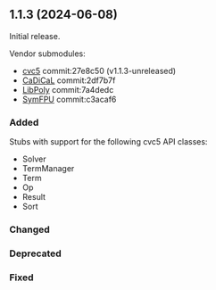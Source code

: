 ## 1.1.3 (2024-06-08)

Initial release.

Vendor submodules:
- [cvc5](https://github.com/cvc5/cvc5/tree/27e8c50df1d91cbfc8801977b45df7fc57f58775) commit:27e8c50 (v1.1.3-unreleased)
- [CaDiCaL](https://github.com/arminbiere/cadical/tree/2df7b7fed0f9c522fd4cdf6e88cecad4cac8a2df) commit:2df7b7f
- [LibPoly](https://github.com/SRI-CSL/libpoly/tree/7a4dedcdc3446ac8fba5673faeb2e95bed9bb73a) commit:7a4dedc
- [SymFPU](https://github.com/cvc5/symfpu/tree/c3acaf62b137c36aae5eb380f1d883bfa9095f60) commit:c3acaf6

### Added

Stubs with support for the following cvc5 API classes:
- Solver
- TermManager
- Term
- Op
- Result
- Sort

### Changed

### Deprecated

### Fixed